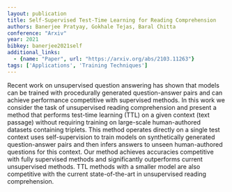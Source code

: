 ```yaml
---
layout: publication
title: Self-Supervised Test-Time Learning for Reading Comprehension
authors: Banerjee Pratyay, Gokhale Tejas, Baral Chitta
conference: "Arxiv"
year: 2021
bibkey: banerjee2021self
additional_links:
  - {name: "Paper", url: "https://arxiv.org/abs/2103.11263"}
tags: ['Applications', 'Training Techniques']
---
```

Recent work on unsupervised question answering has shown that models can be trained with procedurally generated question-answer pairs and can achieve performance competitive with supervised methods. In this work we consider the task of unsupervised reading comprehension and present a method that performs test-time learning (TTL) on a given context (text passage) without requiring training on large-scale human-authored datasets containing triplets. This method operates directly on a single test context uses self-supervision to train models on synthetically generated question-answer pairs and then infers answers to unseen human-authored questions for this context. Our method achieves accuracies competitive with fully supervised methods and significantly outperforms current unsupervised methods. TTL methods with a smaller model are also competitive with the current state-of-the-art in unsupervised reading comprehension.
